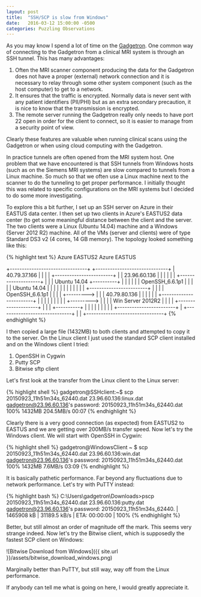 ```yaml
---
layout: post
title:  "SSH/SCP is slow from Windows"
date:   2016-03-12 15:00:00 -0500
categories: Puzzling Observations
---
```


As you may know I spend a lot of time on the [Gadgetron](https://gadgetron.github.io). One common way of connecting to the Gadgetron from a clinical MRI system is through an SSH tunnel. This has many advantages:

1. Often the MRI scanner component producing the data for the Gadgetron does not have a proper (external) network connection and it is necessary to relay through some other system component (such as the host computer) to get to a network.
2. It ensures that the traffic is encrypted. Normally data is never sent with any patient identifiers (PII/PHI) but as an extra secondary precaution, it is nice to know that the transmission is encrypted.
3. The remote server running the Gadgetron really only needs to have port 22 open in order for the client to connect, so it is easier to manage from a security point of view.

Clearly these features are valuable when running clinical scans using the Gadgetron or when using cloud computing with the Gadgetron.

In practice tunnels are often opened from the MRI system host. One problem that we have encountered is that SSH tunnels from Windows hosts (such as on the Siemens MRI systems) are slow compared to tunnels from a Linux machine. So much so that we often use a Linux machine next to the scanner to do the tunneling to get proper performance. I initially thought this was related to specific configurations on the MRI systems but I decided to do some more investigating.

To explore this a bit further, I set up an SSH server on Azure in their EASTUS data center. I then set up two clients in Azure's EASTUS2 data center (to get some meaningful distance between the client and the server. The two clients were a Linux (Ubuntu 14.04) machine and a Windows (Server 2012 R2) machine. All of the VMs (server and clients) were of type Standard DS3 v2 (4 cores, 14 GB memory). The topology looked something like this:

{% highlight text  %}
     Azure EASTUS2                                Azure EASTUS

+--------------------------------+           +------------------------------+
|       40.79.37.166             |           |                              |
|   +------------------------+   |           |        23.96.60.136          |
|   |                        |   |           |    +--------------------+    |
|   |  Ubuntu 14.04          +----------+    |    |                    |    |
|   |  OpenSSH_6.6.1p1       |   |      |    |    |  Ubuntu 14.04      |    |
|   |                        |   |      |    |    |                    |    |
|   +------------------------+   |      |    |    |  OpenSSH_6.6.1p1   |    |
|                                |      +--------->                    |    |
|       40.79.80.136             |           |    |                    |    |
|   +------------------------+   |           |    |                    |    |
|   |                        |   |      +--------->                    |    |
|   |  Win Server 2012R2     |   |      |    |    +--------------------+    |
|   |                        +----------+    |                              |
|   |                        |   |           |                              |
|   +------------------------+   |           +------------------------------+
|                                |
+--------------------------------+
{% endhighlight %}

I then copied a large file (1432MB) to both clients and attempted to copy it to the server. On the Linux client I just used the standard SCP client installed and on the Windows client I tried:

1. OpenSSH in Cygwin
2. Putty SCP
3. Bitwise sftp client

Let's first look at the transfer from the Linux client to the Linux server:

{% highlight shell  %}
gadgetron@SSHclient:~$ scp 20150923_11h51m34s_62440.dat 23.96.60.136:linux.dat
gadgetron@23.96.60.136's password:
20150923_11h51m34s_62440.dat                     100% 1432MB 204.5MB/s   00:07
{% endhighlight %}

Clearly there is a very good connection (as expected) from EASTUS2 to EASTUS and we are getting over 200MB/s transfer speed. Now let's try the Windows client. We will start with  OpenSSH in Cygwin:

{% highlight shell  %}
gadgetron@WindowsClient ~
$ scp 20150923_11h51m34s_62440.dat 23.96.60.136:win.dat
gadgetron@23.96.60.136's password:
20150923_11h51m34s_62440.dat                     100% 1432MB   7.6MB/s   03:09
{% endhighlight %}

It is basically pathetic performance. Far beyond any fluctuations due to network performance. Let's try with PuTTY instead:

{% highlight bash  %}
C:\Users\gadgetron\Downloads>pscp 20150923_11h51m34s_62440.dat 23.96.60.136:putty.dat
gadgetron@23.96.60.136's password:
20150923_11h51m34s_62440. | 1465908 kB | 31189.5 kB/s | ETA: 00:00:00 | 100%
{% endhighlight %}

Better, but still almost an order of magnitude off the mark. This seems very strange indeed. Now let's try the Bitwise client, which is supposedly the fastest SCP client on Windows:

![Bitwise Download from Windows]({{ site.url }}/assets/bitwise_download_windows.png)

Marginally better than PuTTY, but still way, way off from the Linux performance.

If anybody can tell me what is going on here, I would greatly appreciate it. 




